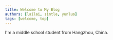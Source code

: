 ```yaml
---
title: Welcome to My Blog
authors: [lailai, sintle, yunluo]
tags: [welcome, top]
---
```


I'm a middle school student from Hangzhou, China.

<!-- truncate -->
